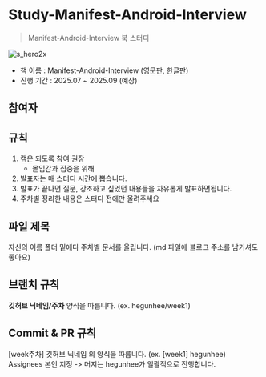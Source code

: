 # Study-Manifest-Android-Interview
> Manifest-Android-Interview 북 스터디

![s_hero2x](https://github.com/user-attachments/assets/e0f3cc68-f526-488b-aae2-b7ecfc5cce46)

- 책 이름 : Manifest-Android-Interview (영문판, 한글판)
- 진행 기간 : 2025.07 ~ 2025.09 (예상)

## 참여자

## 규칙
1. 캠은 되도록 참여 권장
   - 몰입감과 집중을 위해
2. 발표자는 매 스터디 시간에 뽑습니다.
3. 발표가 끝나면 질문, 강조하고 싶었던 내용들을 자유롭게 발표하면됩니다.
4. 주차별 정리한 내용은 스터디 전에만 올려주세요

## 파일 제목
자신의 이름 폴더 밑에다 주차별 문서를 올립니다. (md 파일에 블로그 주소를 남기셔도 좋아요)

## 브랜치 규칙
**깃허브 닉네임/주차** 양식을 따릅니다. 
(ex. hegunhee/week1) 

## Commit & PR 규칙
[week주차] 깃허브 닉네임 의 양식을 따릅니다.
(ex. [week1] hegunhee)
Assignees 본인 지정 -> 머지는 hegunhee가 일괄적으로 진행합니다.

